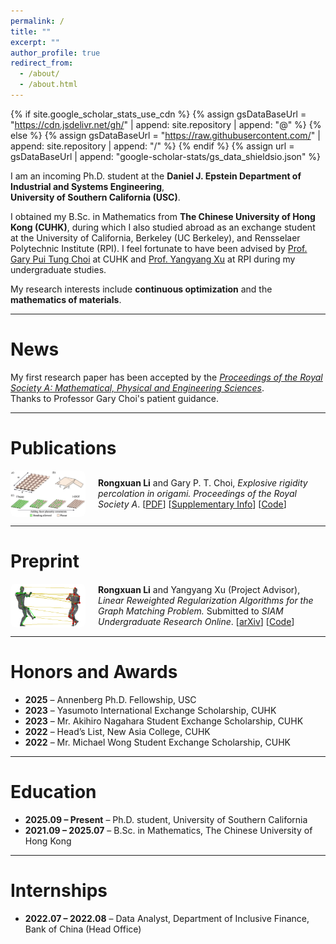 ```yaml
---
permalink: /
title: ""
excerpt: ""
author_profile: true
redirect_from: 
  - /about/
  - /about.html
---
```


{% if site.google_scholar_stats_use_cdn %}
{% assign gsDataBaseUrl = "https://cdn.jsdelivr.net/gh/" | append: site.repository | append: "@" %}
{% else %}
{% assign gsDataBaseUrl = "https://raw.githubusercontent.com/" | append: site.repository | append: "/" %}
{% endif %}
{% assign url = gsDataBaseUrl | append: "google-scholar-stats/gs_data_shieldsio.json" %}

<span class='anchor' id='about-me'></span>

I am an incoming Ph.D. student at the **Daniel J. Epstein Department of Industrial and Systems Engineering**,  
**University of Southern California (USC)**.  

I obtained my B.Sc. in Mathematics from **The Chinese University of Hong Kong (CUHK)**, during which I also studied abroad as an exchange student at the University of California, Berkeley (UC Berkeley), and Rensselaer Polytechnic Institute (RPI). I feel fortunate to have been advised by [Prof. Gary Pui Tung Choi](https://www.math.cuhk.edu.hk/~ptchoi/index.html) at CUHK and [Prof. Yangyang Xu](https://xu-yangyang.github.io/index.html) at RPI during my undergraduate studies.

My research interests include **continuous optimization** and the **mathematics of materials**.

---

# News

My first research paper has been accepted by the [*Proceedings of the Royal Society A: Mathematical, Physical and Engineering Sciences*](https://royalsocietypublishing.org/journal/rspa).  
Thanks to Professor Gary Choi's patient guidance.

---

# Publications

<div style="display: flex; align-items: center; margin-bottom: 1em;">
  <img src="/images/origami.png" alt="Origami Simulation" style="width: 120px; margin-right: 20px; border-radius: 8px;">
  <div>
    <strong>Rongxuan Li</strong> and Gary P. T. Choi,  
    <em>Explosive rigidity percolation in origami.</em>  
    <i>Proceedings of the Royal Society A</i>.  
    [<a href="https://www.math.cuhk.edu.hk/~ptchoi/files/2025_PRSA_origamiep.pdf">PDF</a>]  
    [<a href="https://www.math.cuhk.edu.hk/~ptchoi/files/2025_PRSA_origamiep_SI.pdf">Supplementary Info</a>]  
    [<a href="https://github.com/garyptchoi/origami-explosive-percolation/blob/main/README.md">Code</a>]
  </div>
</div>

---

# Preprint

<div style="display: flex; align-items: center; margin-bottom: 1em;">
  <img src="/images/graphmatch.png" alt="Graph Match" style="width: 120px; margin-right: 20px; border-radius: 8px;">
  <div>
    <strong>Rongxuan Li</strong> and Yangyang Xu (Project Advisor),  
    <em>Linear Reweighted Regularization Algorithms for the Graph Matching Problem.</em>  
    Submitted to <i>SIAM Undergraduate Research Online</i>.  
    [<a href="https://arxiv.org/abs/2503.24329" target="_blank">arXiv</a>]  
    [<a href="https://github.com/rongxuan-li/graph-match" target="_blank">Code</a>]
  </div>
</div>

---

# Honors and Awards

- **2025** – Annenberg Ph.D. Fellowship, USC  
- **2023** – Yasumoto International Exchange Scholarship, CUHK  
- **2023** – Mr. Akihiro Nagahara Student Exchange Scholarship, CUHK  
- **2022** – Head’s List, New Asia College, CUHK  
- **2022** – Mr. Michael Wong Student Exchange Scholarship, CUHK  

---

# Education

- **2025.09 – Present** – Ph.D. student, University of Southern California  
- **2021.09 – 2025.07** – B.Sc. in Mathematics, The Chinese University of Hong Kong  

---

# Internships

- **2022.07 – 2022.08** – Data Analyst, Department of Inclusive Finance, Bank of China (Head Office)

